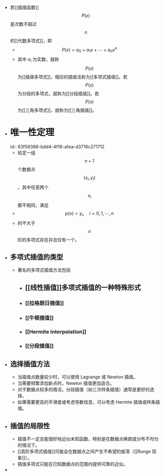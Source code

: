 - 若[[插值函数]]$$P(x)$$是次数不超过$$n$$的[[代数多项式]]，即
	- $$P(x)=a_0+a_1x+\cdots+a_nx^n$$
	- 其中 $a_i$ 为实数，就称$$P(x)$$为[[插值多项式]]，相应的插值法称为[[多项式插值]]。若$$P(x)$$为分段的多项式，就称为[[分段插值]]。若$$P(x)$$为[[三角多项式]]，就称为[[三角插值]]。
- # 唯一性定理
  id:: 63f59368-bdd4-4f18-a1ea-d3718c271712
	- 给定一组$$n+1$$个数据点$$(x_i, y_i)$$，其中任意两个$$x_i$$都不相同，满足
	- $$p(x)=y_i, \quad i=0,1,\cdots, n$$
	- 的不大于$$n$$阶的多项式存在并且仅有一个。
- ## 多项式插值的类型
	- 著名的多项式插值方法包括
		- ## [[线性插值]]多项式插值的一种特殊形式
		- ### [[拉格朗日插值]]
		- ### [[牛顿插值]]
		- ### [[Hermite interpolation]]
		- ### [[分段插值]]
- ## 选择插值方法
	- 当插值点数量较少时，可以使用 Lagrange 或 Newton 插值。
	- 当需要频繁添加新点时，Newton 插值更加适合。
	- 对于数据点较多的情况，分段插值（如三次样条插值）通常是更好的选择。
	- 如果需要更高的平滑度或考虑导数信息，可以考虑 Hermite 插值或样条插值。
- ## 插值的局限性
	- 插值不一定总能很好地近似未知函数，特别是在数据点稀疏或分布不均匀的情况下。
	- [[高阶多项式插值]]可能会在数据点之间产生不希望的振荡（[[Runge 现象]]）。
	- 插值多项式只能在已知数据点的范围内提供可靠的近似。
-